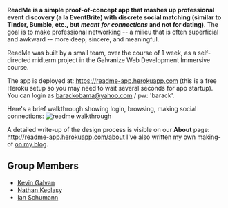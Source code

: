 **ReadMe is a simple proof-of-concept app that mashes up professional event discovery (a la EventBrite) with discrete social matching (similar to Tinder, Bumble, etc., but _meant for connections_ and not for dating)**. The goal is to make professional networking -- a milieu that is often superficial and awkward -- more deep, sincere, and meaningful.

ReadMe was built by a small team, over the course of 1 week, as a self-directed midterm project in the Galvanize Web Development Immersive course.

The app is deployed at: https://readme-app.herokuapp.com (this is a free Heroku setup so you may need to wait several seconds for app startup).
You can login as barackobama@yahoo.com / pw: 'barack'.

Here's a brief walkthrough showing login, browsing, making social connections:
![readme walkthrough](https://cdn-images-1.medium.com/max/600/1*yk12bX8ZpyMsu6dGxmqkzA.gif)

A detailed write-up of the design process is visible on our **About** page: http://readme-app.herokuapp.com/about
I've also written my own making-of [on my blog](https://medium.com/@ianschum/readme-a-simple-social-media-app-built-with-node-postgres-and-ejs-b95de9ece408).

## Group Members

* [Kevin Galvan](https://github.com/kg79)
* [Nathan Keolasy](https://github.com/keolazy)
* [Ian Schumann](https:///github.com/ian-schu)
